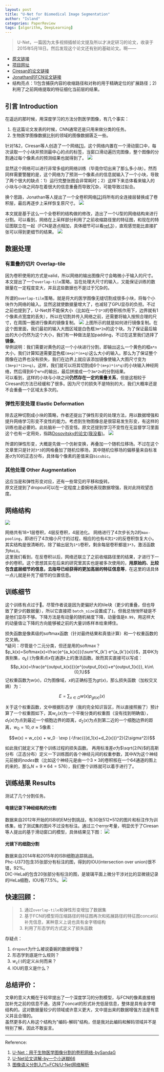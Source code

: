 ```yaml
---
layout: post
title: "U-Net for Biomedical Image Segmentation"
author: "Island"
categories: PaperReview
tags: [algorithm, DeepLearning]
---
```


> U-Net，一篇因为太多视频插帧论文提及所以才决定研习的论文，收录于2015年5月18日。然后发现这个论文还有别的基础论文。啊——

- [原文链接](https://arxiv.org/abs/1505.04597)
- [项目网址](https://lmb.informatik.uni-freiburg.de/people/ronneber/u-net/)
- [Ciresan的论文链接](http://people.idsia.ch/~juergen/nips2012.pdf)
- [Jonathan的FCN论文链接](https://arxiv.org/abs/1411.4038)
- 结构亮点：1)包含捕获内容的收缩路径和对称的用于精确定位的扩展路径；2)利用了之前网络提取的特征细化当前层的结果。

## 引言 Introduction
在遥远的那时候，用深度学习的方法分割医学图像，有几个事实：
1. 在这篇论文发表的时候，CNN通常还是只用来做分类的任务。
2. 生物医学图像数据比别的领域的图像数据匮乏一些。

针对1&2，Ciresan等人创造了一个网络[[1]](http://people.idsia.ch/~juergen/nips2012.pdf)，这个网络内置在一个滑动窗口中，每次读取一个小块并预测最中心的点的标签，当窗口滑动遍历完图像，整个图像的分割通过每个像素点的预测结果也就得到了。
![](/assets/img/UNet/Ciresan.jpg)

显然这个网络可以进行非常多组的网络训练（毕竟你切出来了那么多小块）。然而同样需要警醒的是，这个网络为了预测一个像素点的信息就输入了一个小块，导致了两个很大的缺点：1）运行完整张图会非常耗时；2）这样下来总体看来输入的小块与小块之间存在着很大的信息重叠而导致冗杂，可能导致过拟合。

换个思路，Jonathan等人提出了一个全卷积网络[[2]](https://arxiv.org/pdf/1411.4038.pdf)将所有的全连接层替换成了卷积层，最后再逐步上采样恢复原尺寸。
![](/assets/img/UNet/FCN.jpg)

本文就是基于这么一个全卷积的结构做的修改，造出了一个U型的网络结构来进行分割。可以看到，网络在上采样部分利用了之前收缩路径里的特征图，和现在的特征图联立在一起（FCN是逐点相加，具体细节可以看[ref.3](https://zhuanlan.zhihu.com/p/31428783)），直观感觉能比直接扩张可以得到更细节的结果。
![](/assets/img/UNet/UNet.jpg)


## 数据处理
### 有重叠的切片 Overlap-tile
因为卷积使用的方式是valid，所以网络的输出图像尺寸会略微小于输入的尺寸。本文提出了一个`overlap-tile`策略，旨在处理大尺寸的输入，又能保证训练的数据量在一定程度变大，并且这些数据也不是过于冗杂的。

所谓的`overlap-tile`策略，就是将大的医学图像无缝切割成很多小块，将每个小块作为网络的输入。显然这就使数据量增大了，也减轻了GPU显存的负担。不过之前也提到了，U-Net并不能保大小（比如在一个`3*3`的卷积核作用下，边界就有1个像素点宽度的丢失），所以在切割并传入网络之前，还需要将输入按照合理的尺寸，在周围一圈进行像素的镜像复制。
![](/assets/img/UNet/overlap-tile.jpg)
上图所示的就是如何进行镜像复制。在这个图里面，我们最初的输入大图区域是白色框`3m*2n`的这个块。为了保证最后输出的大小仍然为这个大小，我们有一种做法是加padding，不过在这里我们选择了**镜像**。   
举例说明：我们需要对黄色的这一个小块进行分割，即输出这么一个黄色的框`m*n`大小，我们计算知道需要蓝色框`(m+p)*(n+q)`这么大小的输入。那么为了保证整个图像在边界也没有损失，我们在边界上就应该添加镜像使输入大图尺寸变为`(3m+p)*(2n+q)`。这样，我们就可以将其切割成6个`(m+p)*(n*q)`的小块输入神经网络，然后得到6个`m*n`的输出，最后拼接成一个`3m*2n`的分割结果。    
可以看到，这样的小块与小块之间**仍然存在一定的重叠关系**，但是这相较于Ciresan的方法已经缓和了很多。因为尺寸的损失不是特别的大，我们大概率还是不会重叠一个区域太多次的。

### 弹性形变处理 Elastic Deformation
除去这种切割成小块的策略，作者还提出了弹性形变的处理方法，用以数据增强和提升网络学习形变不变性的能力。考虑到生物图像总是很容易发生形变，有这样的训练也是必要的。此处脑补一个百变怪。原文还提到学习不变性在无监督学习里面这个也有一定用处，指路[Dosovitsky的论文(我没看)](https://arxiv.org/abs/1406.6909v1)。
![](/assets/img/UNet/elastic.jpg)

所谓的弹性形变，大概是先做一个仿射变换，再叠加一个随机位移场。不过在这个文章里只是针对`3*3`的网格叠加了随机位移场，其中随机位移场的偏移量来自标准差$\sigma$为$10$的正态分布，具体每个像素的差值来自`bicubic`。

### 其他处理 Other Augmentation
这应当是和弹性形变对应，还有一些常见的平移和旋转。    
原文还提到了dropout可以在一定程度上委婉地表现数据增强，我对此持观望态度。

## 网络结构
![](/assets/img/UNet/UNet.jpg)

网络共有18+1层卷积，4层反卷积，4层池化。
网络进行了4次步长为2的`max-pooling`，即进行了4次缩小尺寸的过程，相应的也有4次`2*2`的反卷积恢复大小。其实结构是很清晰的，除了输出层为`1*1`卷积，剩余每层卷积都是`3*3`，激活函数为`ReLU`。    
这里我们看到，在反卷积以后，网络还联立了之前收缩路径里的结果，才进行下一步的卷积。这个思想其实在后来的研究里其实也是被多次使用的，**用原始的、比较包含底层细节的信息，去指导已经获得的更加高层的特征信息等**，在这里的话具体一点儿就是补充了细节的位置信息。

## 训练细节
这个训练有点过于🐂。尽管作者说是因为更偏好大的tile块（更少的重叠，但也导致了更少的数据量），所以它直接把  `batch_size`设置成了`1`，但我总悄悄怀疑是不是他们显存不够。下降方法是有动量的随机梯度下降，动量值是`0.99`，用这样大的动量值让下降的方向能够被之前的大量训练样本给束缚住。

损失函数是像素级的softmax函数（针对最终结果和真值计算）和一个权重函数的交叉熵。  
*疑问：尽管是个二元分类，但还是用的softmax？    
$p_k(x)=Softmax(x)=\frac{e^{a_k(x)}}{\sum^K_{k'} e^{a_{k'}(x)}}$，其中K为类别集，$a_k(·)$为像素点$x$在通道$k$上的激活函数。故而其实直接可以写成：
$$p_k(x)=\frac{e^{output_k(x)}}{e^{output_0(x)}+e^{output_1(x)}}, k\in\{0,1\}$$
记权重函数为$w(x)$，$\Omega$为图像域，$x$的正确标签为$gt(x)$，那么损失函数（加权交叉熵）为：

$$ E = \sum_{x\in\Omega}{w(x)p_{gt(x)}(x)}$$

关于这个权重函数，文中根据形态学（我的完全知识盲区，所以直接照搬了）预计算了一个权重图如下，其$w_c(x)$为一个平衡分类的权重图（没有找到明确值），$d_1(x)$为点到最近一个细胞边界的距离，$d_2(x)$为点到第二近的一个细胞边界的距离，$w_0=10, \sigma \approx 5$像素：

$$w(x) = w_c(x) + w_0 · \exp (-\frac{{(d_1(x)+d_2(x))}^2}{2\sigma^2})$$

如此我们就定义了整个训练过程的损失函数。
再用标准差$\sigma$为$\sqrt{2/N}$的高斯分布（正态分布）定义一下训练图的各个神经元间的权重参数，其中$N$为这个神经元前接的$nodes$数（比如这个神经元是由一个$3\times3$的卷积核在一个$64$通道的图上的来的，那么$N = 9 \times 64 =576$），我们整个训练就可以着手进行了。

## 训练结果 Results
测试了几个分割任务。
#### 电镜记录下神经结构的分割
数据来自2012年开始的ISBI的EM分割挑战，有30张512*512的图片和标注作为训练集，给了测试集的图片不过没有标注。通过三个error考量，明显优于了Ciresan等人提出的基于滑动窗口的模型，具体结果见下图：
![](/assets/img/UNet/table1.jpg)
#### 光镜下的细胞分割
数据来自2014年和2015年的ISBI细胞追踪挑战。    
Phc-U373包含35张部分有标注的图，得到的IOU(intersection over union)很不错，92%。   
DIC-HeLa的包含20张部分有标注的图，是玻璃平面上微分干涉对比的显微镜记录的HeLa细胞，IOU有77.5%。
![](/assets/img/UNet/table2.jpg)

## 快速回顾：
> 1. 通过`overlap-tile`和弹性形变增加了数据集
> 2. 基于FCN的模型将压缩路径的特征图再次和拓展路径的特征图concat以补充信息，某种意义上说也具有金字塔结构
> 3. 利用了形态学的方式定义了损失函数

存疑点：
1. `dropout`为什么被说委婉的数据增强？
2. 形态学到底是什么规则？
3. $w_c(·)$的定义从何而来？
4. IOU的意义是什么？

## 总结评价：
文章的意义大概在于较早提出了一个深度学习的分割模型，与FCN的像素直接相加补充之前的信息不通，选择了concat的形式补充低层信息，整体是具有金字塔结构的。这对数据量较少的领域或许意义更大，文中提出来的数据增强方法是有意义并且合理的。    
虽然更多的人称这个结构为"编码-解码"结构，但是我对此编码和解码领域并不是特别了解，因此不敢妄言。

---


Reference: 
1. [U-Net：用于生物医学图像分割的卷积网络-bySandaG](http://baijiahao.baidu.com/s?id=1600400677130320639&wfr=spider&for=pc)
2. [U-Net论文详解-by一个小迷糊66](https://blog.csdn.net/jianyuchen23/article/details/79349694)
3. [图像语义分割入门+FCN/U-Net网络解析](https://zhuanlan.zhihu.com/p/31428783)